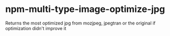 # npm-multi-type-image-optimize-jpg
Returns the most optimized jpg from mozjpeg, jpegtran or the original if optimization didn't improve it
